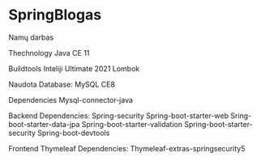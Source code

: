 # SpringBlogas
Namų darbas

Thechnology
Java CE 11

Buildtools
Inteliji Ultimate 2021
Lombok

Naudota
Database: MySQL CE8

Dependencies
Mysql-connector-java

Backend
Dependencies:
Spring-security
Spring-boot-starter-web
Sring-boot-starter-data-jpa
Spring-boot-starter-validation
Spring-boot-starter-security
Spring-boot-devtools


Frontend
Thymeleaf
Dependencies:
Thymeleaf-extras-springsecurity5


